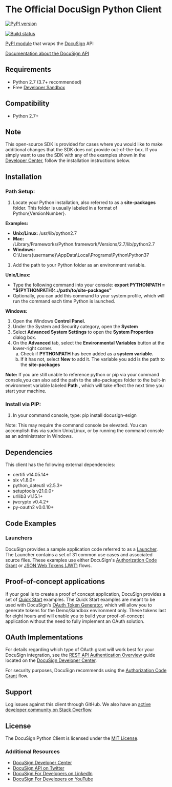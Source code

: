 # The Official DocuSign Python Client

[![PyPI version][pypi-image]][pypi-url]
<!--[![PyPI downloads][downloads-image]][downloads-url]-->
[![Build status][travis-image]][travis-url]

[PyPI module](https://pypi.python.org/pypi/docusign_esign) that wraps the <a href="https://www.docusign.com">DocuSign</a> API

[Documentation about the DocuSign API](https://developers.docusign.com/)

## Requirements

- Python 2.7 (3.7+ recommended)
- Free [Developer Sandbox](https://go.docusign.com/sandbox/productshot/?elqCampaignId=16531)

## Compatibility

- Python 2.7+

## Note

This open-source SDK is provided for cases where you would like to make additional changes that the SDK does not provide out-of-the-box. If you simply want to use the SDK with any of the examples shown in the [Developer Center](https://developers.docusign.com/esign-rest-api/code-examples), follow the installation instructions below.

## Installation

### Path Setup:

1. Locate your Python installation, also referred to as a **site-packages** folder. This folder is usually labeled in a format of Python{VersionNumber}.

**Examples:**

- **Unix/Linux:** /usr/lib/python2.7
- **Mac:** /Library/Frameworks/Python.framework/Versions/2.7/lib/python2.7
- **Windows:** C:\Users\{username}\AppData\Local\Programs\Python\Python37

1. Add the path to your Python folder as an environment variable.

**Unix/Linux:**

- Type the following command into your console:
   **export PYTHONPATH = "${PYTHONPATH}:.:/path/to/site-packages"**
- Optionally, you can add this command to your system profile, which will run the command each time Python is launched.

**Windows:**

<ol>
   <li>Open the Windows <b>Control Panel.</b></li>
   <li>Under the System and Security category, open the <b>System</b></li>
   <li>Select <b>Advanced System Settings</b> to open the <b>System Properties</b> dialog box.</li>
   <li>On the <b>Advanced</b> tab, select the <b>Environmental Variables</b> button at the lower-right corner.
       <ol style="list-style-type: lower-alpha">
           <li>Check if <b>PYTHONPATH</b> has been added as a <b>system variable.</b></li>
           <li>If it has not, select <b>New</b> to add it. The variable you add is the path to the <b>site-packages</b></li>
       </ol>
   </li>
</ol>

**Note:** If you are still unable to reference python or pip via your command console,you can also add the path to the site-packages folder to the built-in environment variable labeled **Path** , which will take effect the next time you start your machine.

### Install via PIP:

1. In your command console, type:
pip install docusign-esign

Note: This may require the command console be elevated. You can accomplish this via sudoin Unix/Linux, or by running the command console as an administrator in Windows.

## Dependencies

This client has the following external dependencies:

- certifi v14.05.14+
- six v1.8.0+
- python\_dateutil v2.5.3+
- setuptools v21.0.0+
- urllib3 v1.15.1+
- jwcrypto v0.4.2+
- py-oauth2 v0.0.10+

## Code Examples

### Launchers

DocuSign provides a sample application code referred to as a [Launcher](https://github.com/docusign/code-examples-python). The Launcher contains a set of 31 common use cases and associated source files. These examples use either DocuSign&#39;s [Authorization Code Grant](https://developers.docusign.com/esign-rest-api/guides/authentication/oauth2-code-grant) or [JSON Web Tokens (JWT)](https://developers.docusign.com/esign-rest-api/guides/authentication/oauth2-jsonwebtoken) flows.

## Proof-of-concept applications

If your goal is to create a proof of concept application, DocuSign provides a set of [Quick Start](https://github.com/docusign/qs-python) examples. The Quick Start examples are meant to be used with DocuSign&#39;s [OAuth Token Generator](https://developers.docusign.com/oauth-token-generator), which will allow you to generate tokens for the Demo/Sandbox environment only. These tokens last for eight hours and will enable you to build your proof-of-concept application without the need to fully implement an OAuth solution.

## OAuth Implementations

For details regarding which type of OAuth grant will work best for your DocuSign integration, see the [REST API Authentication Overview](https://developers.docusign.com/esign-rest-api/guides/authentication) guide located on the [DocuSign Developer Center](https://developers.docusign.com/esign-rest-api/guides/authentication).

For security purposes, DocuSign recommends using the [Authorization Code Grant](https://developers.docusign.com/esign-rest-api/guides/authentication/oauth2-code-grant) flow.


## Support

Log issues against this client through GitHub. We also have an [active developer community on Stack Overflow](https://stackoverflow.com/questions/tagged/docusignapi).

## License

The DocuSign Python Client is licensed under the [MIT License](https://github.com/docusign/docusign-python-client/blob/master/LICENSE).


[pypi-image]: https://img.shields.io/pypi/v/docusign_esign.svg?style=flat
[pypi-url]: https://pypi.python.org/pypi/docusign_esign
[downloads-image]: https://img.shields.io/pypi/dm/docusign_esign.svg?style=flat
[downloads-url]: https://pypi.python.org/pypi/docusign_esign
[travis-image]: https://img.shields.io/travis/docusign/docusign-python-client.svg?style=flat
[travis-url]: https://travis-ci.org/docusign/docusign-python-client

### Additional Resources
* [DocuSign Developer Center](https://developers.docusign.com)
* [DocuSign API on Twitter](https://twitter.com/docusignapi)
* [DocuSign For Developers on LinkedIn](https://www.linkedin.com/showcase/docusign-for-developers/)
* [DocuSign For Developers on YouTube](https://www.youtube.com/channel/UCJSJ2kMs_qeQotmw4-lX2NQ)
